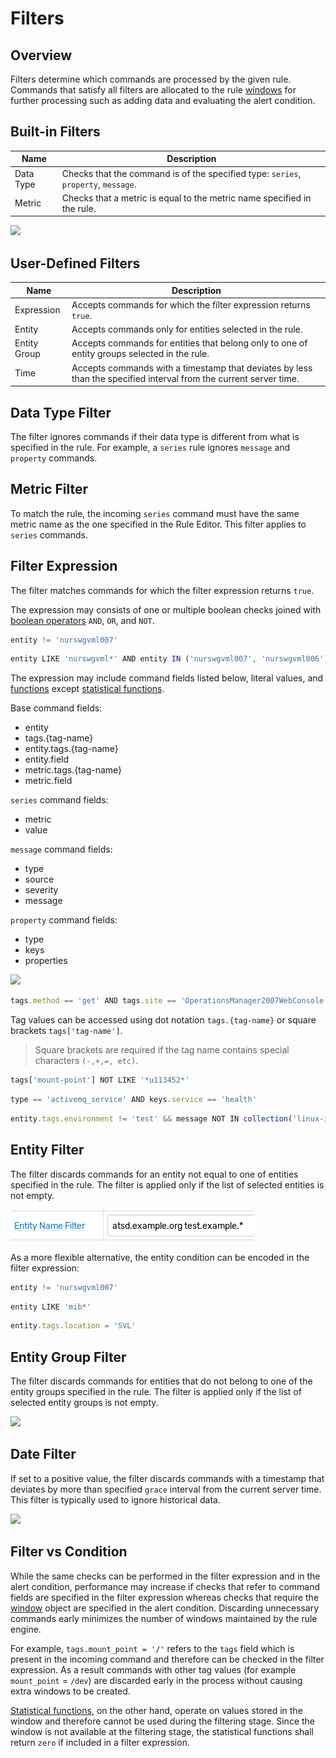 # Filters

## Overview

Filters determine which commands are processed by the given rule. Commands that satisfy all filters are allocated to the rule [windows](window.md) for further processing such as adding data and evaluating the alert condition.

## Built-in Filters

| **Name** | **Description** |
| --- | --- |
| Data Type | Checks that the command is of the specified type: `series`, `property`, `message`. |
| Metric | Checks that a metric is equal to the metric name specified in the rule. |

![](./images/filter-dt-metric.png)

## User-Defined Filters

| **Name** | **Description** |
| --- | --- |
| Expression | Accepts commands for which the filter expression returns `true`. |
| Entity | Accepts commands only for entities selected in the rule. |
| Entity Group | Accepts commands for entities that belong only to one of entity groups selected in the rule. |
| Time | Accepts commands with a timestamp that deviates by less than the specified interval from the current server time. |

## Data Type Filter

The filter ignores commands if their data type is different from what is specified in the rule.
For example, a `series` rule ignores `message` and `property` commands.

## Metric Filter

To match the rule, the incoming `series` command must have the same metric name as the one specified in the Rule Editor. This filter applies to `series` commands.

## Filter Expression

The filter matches commands for which the filter expression returns `true`.

The expression may consists of one or multiple boolean checks joined with [boolean operators](operators.md#boolean-operators) `AND`, `OR`, and `NOT`.

```javascript
entity != 'nurswgvml007'
```

```javascript
entity LIKE 'nurswgvml*' AND entity IN ('nurswgvml007', 'nurswgvml006')
```

The expression may include command fields listed below, literal values, and [functions](functions.md) except [statistical functions](functions-statistical.md).

Base command fields:

* entity
* tags.{tag-name}
* entity.tags.{tag-name}
* entity.field
* metric.tags.{tag-name}
* metric.field

`series` command fields:

* metric
* value

`message` command fields:

* type
* source
* severity
* message

`property` command fields:

* type
* keys
* properties

![](./images/filter-expression.png)

```javascript
tags.method == 'get' AND tags.site == 'OperationsManager2007WebConsole'
```

Tag values can be accessed using dot notation `tags.{tag-name}` or square brackets `tags['tag-name']`.

> Square brackets are required if the tag name contains special characters `(-,+,=, etc)`.

```javascript
tags['mount-point'] NOT LIKE '*u113452*'
```

```javascript
type == 'activemq_service' AND keys.service == 'health'
```

```javascript
entity.tags.environment != 'test' && message NOT IN collection('linux-ignore-commands')
```

## Entity Filter

The filter discards commands for an entity not equal to one of entities specified in the rule. The filter is applied only if the list of selected entities is not empty.

![](./images/filter-entity.png)

As a more flexible alternative, the entity condition can be encoded in the filter expression:

```javascript
entity != 'nurswgvml007'
```

```javascript
entity LIKE 'mib*'
```

```javascript
entity.tags.location = 'SVL'
```

## Entity Group Filter

The filter discards commands for entities that do not belong to one of the entity groups specified in the rule. The filter is applied only if the list of selected entity groups is not empty.

![](./images/filter-entity-group.png)

## Date Filter

If set to a positive value, the filter discards commands with a timestamp that deviates by more than specified `grace` interval from the current server time. This filter is typically used to ignore historical data.

![](./images/filter-time.png)

## Filter vs Condition

While the same checks can be performed in the filter expression and in the alert condition, performance may increase if checks that refer to command fields are specified in the filter expression whereas checks that require the [window](window.md) object are specified in the alert condition. Discarding unnecessary commands early minimizes the number of windows maintained by the rule engine.

For example, `tags.mount_point = '/'` refers to the `tags` field which is present in the incoming command and therefore can be checked in the filter expression. As a result commands with other tag values (for example `mount_point` = `/dev`) are discarded early in the process without causing extra windows to be created.

[Statistical functions](functions-statistical.md), on the other hand, operate on values stored in the window and therefore cannot be used during the filtering stage. Since the window is not available at the filtering stage, the statistical functions shall return `zero` if included in a filter expression.
